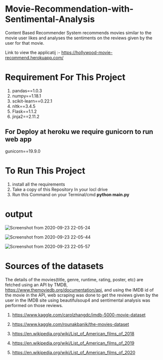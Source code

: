 # Movie-Recommendation-with-Sentimental-Analysis
Content Based Recommender System recommends movies similar to the movie user likes and analyses the sentiments on the reviews given by the user for that movie.

Link to view the applicatij :- https://hollywood-movie-recommend.herokuapp.com/

# Requirement For This Project 
1. pandas==1.0.3
2. numpy==1.18.1
3. scikit-learn==0.22.1
4. nltk==3.4.5
5. Flask==1.1.2
6. jinja2==2.11.2
  
## For Deploy at heroku we require gunicorn to run web app
  gunicorn==19.9.0

# To Run This Project
1.  install all the requirements
2.  Take a copy of this Repository In your locl drive
3.  Run this Command on your Terminal/cmd **python main.py**

# output 
![Screenshot from 2020-09-23 22-05-24](https://user-images.githubusercontent.com/67313757/94043025-e803ec80-fde9-11ea-8432-2418a3759efc.png)

![Screenshot from 2020-09-23 22-05-44](https://user-images.githubusercontent.com/67313757/94043037-ec300a00-fde9-11ea-8023-7366a0eb572c.png)

![Screenshot from 2020-09-23 22-05-57](https://user-images.githubusercontent.com/67313757/94043048-efc39100-fde9-11ea-8d45-ed77a39bb084.png)


# Sources of the datasets
The details of the movies(title, genre, runtime, rating, poster, etc) are fetched using an API by TMDB, https://www.themoviedb.org/documentation/api, and using the IMDB id of the movie in the API, web scraping was done  to get the reviews given by the user in the IMDB site using beautifulsoup4 and sentimental analysis was performed on those reviews.

1. https://www.kaggle.com/carolzhangdc/imdb-5000-movie-dataset

2. https://www.kaggle.com/rounakbanik/the-movies-dataset

3. https://en.wikipedia.org/wiki/List_of_American_films_of_2018

4. https://en.wikipedia.org/wiki/List_of_American_films_of_2019

5. https://en.wikipedia.org/wiki/List_of_American_films_of_2020
